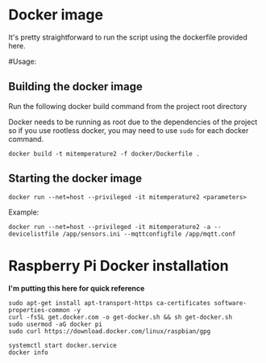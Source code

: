 # Docker image

It's pretty straightforward to run the script using the dockerfile provided here.

#Usage:

## Building the docker image

Run the following docker build command from the project root directory

Docker needs to be running as root due to the dependencies of the project so if you use rootless docker, you may need to use `sudo` for each docker command.

```
docker build -t mitemperature2 -f docker/Dockerfile .
```

## Starting the docker image

```
docker run --net=host --privileged -it mitemperature2 <parameters>
```

Example:

```
docker run --net=host --privileged -it mitemperature2 -a --devicelistfile /app/sensors.ini --mqttconfigfile /app/mqtt.conf
```

# Raspberry Pi Docker installation

**I'm putting this here for quick reference**

```
sudo apt-get install apt-transport-https ca-certificates software-properties-common -y
curl -fsSL get.docker.com -o get-docker.sh && sh get-docker.sh
sudo usermod -aG docker pi
sudo curl https://download.docker.com/linux/raspbian/gpg

systemctl start docker.service
docker info
```
